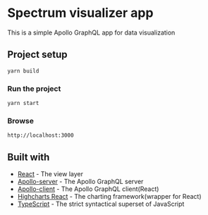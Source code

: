 # Spectrum visualizer app

This is a simple Apollo GraphQL app for data visualization

## Project setup
```
yarn build
```

### Run the project
```
yarn start
```

### Browse
```
http://localhost:3000
```

## Built with

* [React](https://github.com/facebook/react) - The view layer
* [Apollo-server](https://www.apollographql.com/docs/apollo-server/) - The Apollo GraphQL server
* [Apollo-client](https://www.apollographql.com/docs/react/) - The Apollo GraphQL client(React)
* [Highcharts React](https://github.com/highcharts/highcharts-react) - The charting framework(wrapper for React)
* [TypeScript](https://github.com/microsoft/TypeScript) - The strict syntactical superset of JavaScript